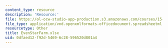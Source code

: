 ```yaml
---
content_type: resource
description: 'Resource:'
file: https://ol-ocw-studio-app-production.s3.amazonaws.com/courses/15-071-the-analytics-edge-spring-2017/0dfaed12f92d54696c28596520d801a4_EvenStarFarm.xlsx
file_type: application/vnd.openxmlformats-officedocument.spreadsheetml.sheet
resourcetype: Other
title: EvenStarFarm.xlsx
uid: 0dfaed12-f92d-5469-6c28-596520d801a4
---
```

